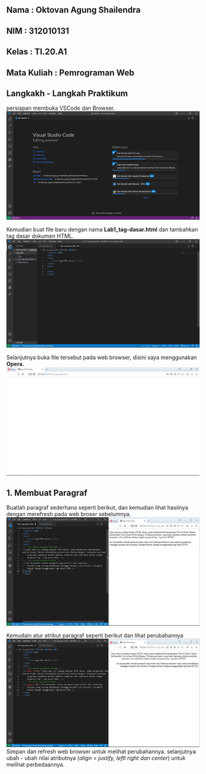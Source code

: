 ## Nama        : Oktovan Agung Shailendra
## NIM         : 312010131
## Kelas       : TI.20.A1
## Mata Kuliah : Pemrograman Web

## **Langkakh - Langkah Praktikum**
persiapan membuka VSCode dan Browser.
![img](Img/IMG%20(1).png)

Kemudian buat file baru dengan nama **Lab1_tag-dasar.html** dan tambahkan tag dasar dokumen HTML.
![img](Img/IMG%20(2).png)

Selanjutnya buka file tersebut pada web browser, disini saya menggunakan **Opera.**
![img](Img/IMG%20(3).png)

## **1. Membuat Paragraf**
Buatlah paragraf sederhana seperti berikut, dan kemudian lihat hasilnya dengan merefresh pada web broser sebelumnya.
![img](Img/IMG%20(4).png)

Kemudain atur atribut paragraf seperti berikut dan lihat perubahannya
![img](Img/IMG%20(5).png)
Simpan dan refresh web browser untuk melihat perubahannya. selanjutnya ubah - ubah nilai atributnya (*align = justify, leftl right dan center*) untuk melihat perbedaannya.

